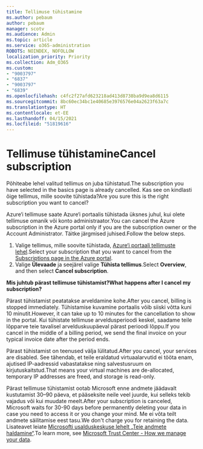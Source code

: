 ```yaml
---
title: Tellimuse tühistamine
ms.author: pebaum
author: pebaum
manager: scotv
ms.audience: Admin
ms.topic: article
ms.service: o365-administration
ROBOTS: NOINDEX, NOFOLLOW
localization_priority: Priority
ms.collection: Adm_O365
ms.custom:
- "9003797"
- "6837"
- "9003797"
- "6839"
ms.openlocfilehash: c4fc2f27afd623218ad413d8738ba9d9ea8d6115
ms.sourcegitcommit: 8bc60ec34bc1e40685e3976576e04a2623f63a7c
ms.translationtype: HT
ms.contentlocale: et-EE
ms.lasthandoff: 04/15/2021
ms.locfileid: "51819616"
---
```

# <a name="cancel-subscription"></a><span data-ttu-id="0d455-102">Tellimuse tühistamine</span><span class="sxs-lookup"><span data-stu-id="0d455-102">Cancel subscription</span></span>

<span data-ttu-id="0d455-103">Põhiteabe lehel valitud tellimus on juba tühistatud.</span><span class="sxs-lookup"><span data-stu-id="0d455-103">The subscription you have selected in the basics page is already cancelled.</span></span> <span data-ttu-id="0d455-104">Kas see on kindlasti õige tellimus, mille soovite tühistada?</span><span class="sxs-lookup"><span data-stu-id="0d455-104">Are you sure this is the right subscription you want to cancel?</span></span>

<span data-ttu-id="0d455-105">Azure‘i tellimuse saate Azure‘i portaalis tühistada üksnes juhul, kui olete tellimuse omanik või konto administraator.</span><span class="sxs-lookup"><span data-stu-id="0d455-105">You can cancel the Azure subscription in the Azure portal only if you are the subscription owner or the Account Administrator.</span></span> <span data-ttu-id="0d455-106">Täitke järgmised juhised.</span><span class="sxs-lookup"><span data-stu-id="0d455-106">Follow the below steps.</span></span>

1. <span data-ttu-id="0d455-107">Valige tellimus, mille soovite tühistada, [Azure‘i portaali tellimuste lehel](https://ms.portal.azure.com/#blade/Microsoft_Azure_Billing/SubscriptionsBlade).</span><span class="sxs-lookup"><span data-stu-id="0d455-107">Select your subscription that you want to cancel from the [Subscriptions page in the Azure portal](https://ms.portal.azure.com/#blade/Microsoft_Azure_Billing/SubscriptionsBlade).</span></span>
2. <span data-ttu-id="0d455-108">Valige **Ülevaade** ja seejärel valige **Tühista tellimus**.</span><span class="sxs-lookup"><span data-stu-id="0d455-108">Select **Overview**, and then select **Cancel subscription**.</span></span>

<span data-ttu-id="0d455-109">**Mis juhtub pärast tellimuse tühistamist?**</span><span class="sxs-lookup"><span data-stu-id="0d455-109">**What happens after I cancel my subscription?**</span></span>

<span data-ttu-id="0d455-110">Pärast tühistamist peatatakse arveldamine kohe.</span><span class="sxs-lookup"><span data-stu-id="0d455-110">After you cancel, billing is stopped immediately.</span></span> <span data-ttu-id="0d455-111">Tühistamise kuvamine portaalis võib siiski võtta kuni 10 minutit.</span><span class="sxs-lookup"><span data-stu-id="0d455-111">However, it can take up to 10 minutes for the cancellation to show in the portal.</span></span> <span data-ttu-id="0d455-112">Kui tühistate tellimuse arveldusperioodi keskel, saadame teile lõpparve teie tavalisel arvelduskuupäeval pärast perioodi lõppu.</span><span class="sxs-lookup"><span data-stu-id="0d455-112">If you cancel in the middle of a billing period, we send the final invoice on your typical invoice date after the period ends.</span></span>

<span data-ttu-id="0d455-113">Pärast tühistamist on teenused välja lülitatud.</span><span class="sxs-lookup"><span data-stu-id="0d455-113">After you cancel, your services are disabled.</span></span> <span data-ttu-id="0d455-114">See tähendab, et teile eraldatud virtuaalarvutid ei tööta enam, ajutised IP-aadressid vabastatakse ning salvestusruum on kirjutuskaitstud.</span><span class="sxs-lookup"><span data-stu-id="0d455-114">That means your virtual machines are de-allocated, temporary IP addresses are freed, and storage is read-only.</span></span>

<span data-ttu-id="0d455-115">Pärast tellimuse tühistamist ootab Microsoft enne andmete jäädavalt kustutamist 30–90 päeva, et pääseksite neile veel juurde, kui selleks tekib vajadus või kui muudate meelt.</span><span class="sxs-lookup"><span data-stu-id="0d455-115">After your subscription is canceled, Microsoft waits for 30-90 days before permanently deleting your data in case you need to access it or you change your mind.</span></span> <span data-ttu-id="0d455-116">Me ei võta teilt andmete säilitamise eest tasu.</span><span class="sxs-lookup"><span data-stu-id="0d455-116">We don't charge you for retaining the data.</span></span> <span data-ttu-id="0d455-117">Lisateavet leiate [Microsofti usalduskeskuse lehelt „Teie andmete haldamine“](https://www.microsoft.com/trust-center/privacy/data-management#leave).</span><span class="sxs-lookup"><span data-stu-id="0d455-117">To learn more, see [Microsoft Trust Center - How we manage your data](https://www.microsoft.com/trust-center/privacy/data-management#leave).</span></span>

